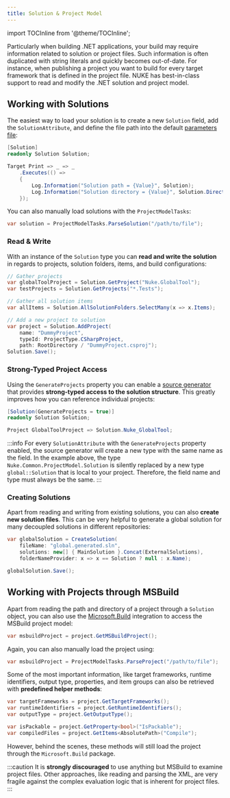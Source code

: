 ```yaml
---
title: Solution & Project Model
---
```


import TOCInline from '@theme/TOCInline';

Particularly when building .NET applications, your build may require information related to solution or project files. Such information is often duplicated with string literals and quickly becomes out-of-date. For instance, when publishing a project you want to build for every target framework that is defined in the project file. NUKE has best-in-class support to read and modify the .NET solution and project model.

## Working with Solutions

The easiest way to load your solution is to create a new `Solution` field, add the `SolutionAttribute`, and define the file path into the default [parameters file](../02-fundamentals/06-parameters.md#passing-values-through-parameter-files):

```csharp
[Solution]
readonly Solution Solution;

Target Print => _ => _
    .Executes(() =>
    {
        Log.Information("Solution path = {Value}", Solution);
        Log.Information("Solution directory = {Value}", Solution.Directory);
    });
```

You can also manually load solutions with the `ProjectModelTasks`:

```csharp
var solution = ProjectModelTasks.ParseSolution("/path/to/file");
```

### Read & Write

With an instance of the `Solution` type you can **read and write the solution** in regards to projects, solution folders, items, and build configurations:

```csharp
// Gather projects
var globalToolProject = Solution.GetProject("Nuke.GlobalTool");
var testProjects = Solution.GetProjects("*.Tests");

// Gather all solution items
var allItems = Solution.AllSolutionFolders.SelectMany(x => x.Items);

// Add a new project to solution
var project = Solution.AddProject(
    name: "DummyProject",
    typeId: ProjectType.CSharpProject,
    path: RootDirectory / "DummyProject.csproj");
Solution.Save();
```

### Strong-Typed Project Access

Using the `GenerateProjects` property you can enable a [source generator](https://devblogs.microsoft.com/dotnet/introducing-c-source-generators/) that provides **strong-typed access to the solution structure**. This greatly improves how you can reference individual projects:

```csharp
[Solution(GenerateProjects = true)]
readonly Solution Solution;

Project GlobalToolProject => Solution.Nuke_GlobalTool;
```

:::info
For every `SolutionAttribute` with the `GenerateProjects` property enabled, the source generator will create a new type with the same name as the field. In the example above, the type `Nuke.Common.ProjectModel.Solution` is silently replaced by a new type `global::Solution` that is local to your project. Therefore, the field name and type must always be the same.
:::

### Creating Solutions

Apart from reading and writing from existing solutions, you can also **create new solution files**. This can be very helpful to generate a global solution for many decoupled solutions in different repositories:

```csharp
var globalSolution = CreateSolution(
    fileName: "global.generated.sln",
    solutions: new[] { MainSolution }.Concat(ExternalSolutions),
    folderNameProvider: x => x == Solution ? null : x.Name);

globalSolution.Save();
```

## Working with Projects through MSBuild

Apart from reading the path and directory of a project through a `Solution` object, you can also use the [Microsoft.Build](https://www.nuget.org/packages/Microsoft.Build) integration to access the MSBuild project model:

```csharp
var msbuildProject = project.GetMSBuildProject();
```

Again, you can also manually load the project using:

```csharp
var msbuildProject = ProjectModelTasks.ParseProject("/path/to/file");
```

Some of the most important information, like target frameworks, runtime identifiers, output type, properties, and item groups can also be retrieved with **predefined helper methods**:

```csharp
var targetFrameworks = project.GetTargetFrameworks();
var runtimeIdentifiers = project.GetRuntimeIdentifiers();
var outputType = project.GetOutputType();

var isPackable = project.GetProperty<bool>("IsPackable");
var compiledFiles = project.GetItems<AbsolutePath>("Compile");
```

However, behind the scenes, these methods will still load the project through the `Microsoft.Build` package.

:::caution
It is **strongly discouraged** to use anything but MSBuild to examine project files. Other approaches, like reading and parsing the XML, are very fragile against the complex evaluation logic that is inherent for project files.
:::
